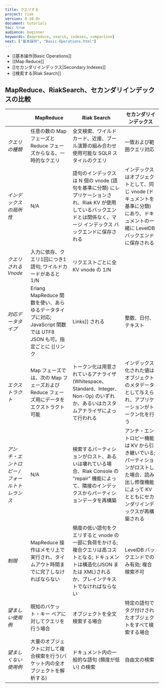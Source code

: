 ```yaml
---
title: クエリする
project: riak
version: 0.10.0+
document: tutorials
toc: true
audience: beginner
keywords: [mapreduce, search, indexes, comparison]
next: ["基本操作", "Basic-Operations.html"]
---
```


* [[基本操作|Basic Operations]]
* [[Map Reduce]]
* [[セカンダリインデックス|Secondary Indexes]]
* [[検索する|Riak Search]]

## MapReduce、RiakSearch、セカンダリインデックスの比較

&nbsp; | MapReduce | Riak Search | セカンダリインデックス
-------|----------|-------------|------------------
*クエリの種類* | 任意の数の Map フェーズと Reduce フェーズからなる、一時的なクエリ | 全文検索、ワイルドカード、近接、ブール演算の組み合わせ使用可能な SQLR スタイルのクエリ | 一致および範囲クエリ対応
*インデックスの局所性* | N/A | 語句のインデックスは N 個の vnode (語句を基準に分類) にレプリケーションされ、Riak KV が使用しているバックエンドとは関係なく、マージ インデックス バックエンドに保存される | インデックスはオブジェクトとして、同じ vnode (ドキュメントを基準に分類) にあり、ドキュメントの一緒に LevelDB バックエンドに保存される
*クエリされる Vnode* | 入力に依存、クエリ1回につき1語句; ワイルドカードがあると 1/N | リクエストごとに全 KV vnode の 1/N
*対応データタイプ* | Erlang MapReduce 関数を使い、あらゆるデータタイプに対応; JavaScript 関数では UTF8 JSON も可。指定ごとに [[リンク|Links]] される | 整数、日付、テキスト | バイナリおよび整数
*エクストラクト* | Map フェーズでは、次の Map フェーズおよび Reduce フェーズ用にデータをエクストラクト可能 | トークン化は用意されているアナライザ(Whitespace、Standard、Integer、Non-Op) のいずれか、あるいはカスタムアナライザによって行われる | インデックス化された値はオブジェクトのメタデータとして与えられ、アプリケーションがトークン化を行う
*アンチ・エントロピー / フォールトトレランス* | N/A | 検索するパーティションがロスト、あるいは壊れている場合、Riak Console の "repair" 機能によって、隣接のインデックスからパーティションデータを再構築 | アンチ・エントロピー機能は KV から引き継いでいる; パーティションがロストした場合、読み出し修復機能によって KV とともにセカンダリインデックスが再構築される
*制限* | MapReduce 操作はメモリ上で実行され、タイムアウト時間までに完了しなければならない | 頻度の低い語句をクエリすると vnode の一部に負荷をかける; 複合クエリは高コストとなる; ドキュメントは構造化(JSON または XML)されるか、プレインテキストでなければならない | LevelDB バックエンドでのみ有効; 複合検索不可
*望ましい使用例* | 既知のバケット・キー ペアに対してクエリを行う場合 | オブジェクトを全文検索する場合 | 特定の語句でタグ付けされたオブジェクトをすべて検索する場合
*望ましくない使用例* | 大量のオブジェクトに対して複合検索を行う(バケット内の全オブジェクトを解析する) | ドキュメント内の一般的な語句 (頻度が低い) の検索 | 自由文の検索
